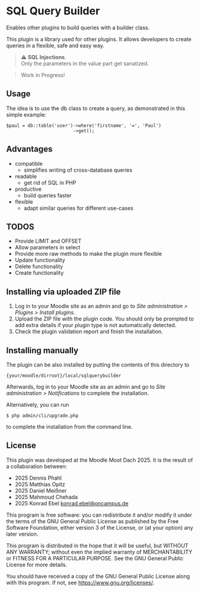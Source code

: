 # SQL Query Builder #
Enables other plugins to build queries with a builder class.

This plugin is a library used for other plugins. It allows developers
to create queries in a flexible, safe and easy way. 

> ⚠️ **SQL Injections**. <br>
> Only the parameters in the value part get sanatized.

> Work in Progress!

## Usage
The idea is to use the db class to create a query, as demonstrated in this simple example:
```
$paul = db::table('user')->where('firstname', '=', 'Paul')
                         ->get();
```

## Advantages
- compatible
  - simplifies writing of cross-database queries
- readable
  - get rid of SQL in PHP
- productive
  - build queries faster
- flexible
  - adapt similar queries for different use-cases

## TODOS
- Provide LIMIT and OFFSET
- Allow parameters in select
- Provide more raw methods to make the plugin more flexible
- Update functionality
- Delete functionality
- Create functionality

## Installing via uploaded ZIP file ##

1. Log in to your Moodle site as an admin and go to _Site administration >
   Plugins > Install plugins_.
2. Upload the ZIP file with the plugin code. You should only be prompted to add
   extra details if your plugin type is not automatically detected.
3. Check the plugin validation report and finish the installation.

## Installing manually ##

The plugin can be also installed by putting the contents of this directory to

    {your/moodle/dirroot}/local/sqlquerybuilder

Afterwards, log in to your Moodle site as an admin and go to _Site administration >
Notifications_ to complete the installation.

Alternatively, you can run

    $ php admin/cli/upgrade.php

to complete the installation from the command line.

## License ##
This plugin was developed at the Moodle Moot Dach 2025. It is the result of a collaboration between:
- 2025 Dennis Phahl
- 2025 Matthias Opitz
- 2025 Daniel Meißner
- 2025 Mahmoud Chehada
- 2025 Konrad Ebel <konrad.ebel@oncampus.de>

This program is free software: you can redistribute it and/or modify it under
the terms of the GNU General Public License as published by the Free Software
Foundation, either version 3 of the License, or (at your option) any later
version.

This program is distributed in the hope that it will be useful, but WITHOUT ANY
WARRANTY; without even the implied warranty of MERCHANTABILITY or FITNESS FOR A
PARTICULAR PURPOSE.  See the GNU General Public License for more details.

You should have received a copy of the GNU General Public License along with
this program.  If not, see <https://www.gnu.org/licenses/>.
